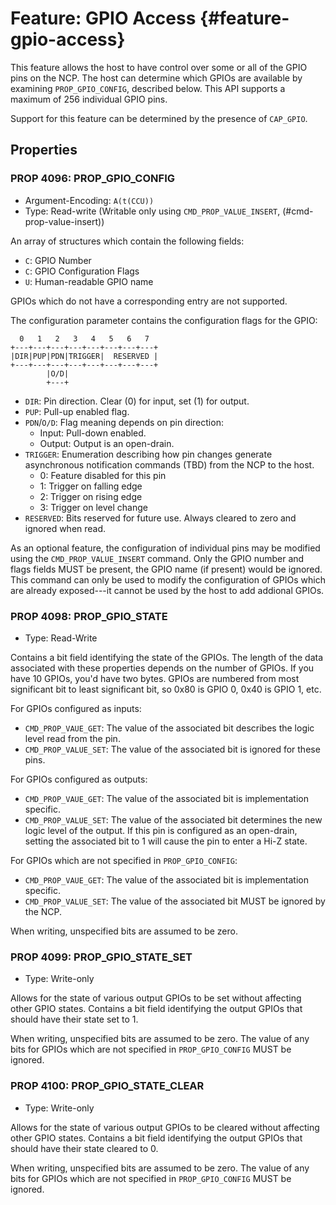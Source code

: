 # Feature: GPIO Access {#feature-gpio-access}

This feature allows the host to have control over some or all of the GPIO pins on the NCP. The host can determine which GPIOs are available by examining `PROP_GPIO_CONFIG`, described below. This API supports a maximum of 256 individual GPIO pins.

Support for this feature can be determined by the presence of `CAP_GPIO`.

## Properties ##

### PROP 4096: PROP\_GPIO\_CONFIG ###

*   Argument-Encoding: `A(t(CCU))`
*   Type: Read-write (Writable only using `CMD_PROP_VALUE_INSERT`, (#cmd-prop-value-insert))

An array of structures which contain the following fields:

*   `C`: GPIO Number
*   `C`: GPIO Configuration Flags
*   `U`: Human-readable GPIO name

GPIOs which do not have a corresponding entry are not supported.

The configuration parameter contains the configuration flags for the GPIO:

      0   1   2   3   4   5   6   7
    +---+---+---+---+---+---+---+---+
    |DIR|PUP|PDN|TRIGGER|  RESERVED |
    +---+---+---+---+---+---+---+---+
            |O/D|
            +---+

*   `DIR`: Pin direction. Clear (0) for input, set (1) for output.
*   `PUP`: Pull-up enabled flag.
*   `PDN`/`O/D`: Flag meaning depends on pin direction:
    *   Input: Pull-down enabled.
    *   Output: Output is an open-drain.
*   `TRIGGER`: Enumeration describing how pin changes generate asynchronous notification commands (TBD) from the NCP to the host.
    *   0: Feature disabled for this pin
    *   1: Trigger on falling edge
    *   2: Trigger on rising edge
    *   3: Trigger on level change
*   `RESERVED`: Bits reserved for future use. Always cleared to zero and ignored when read.

As an optional feature, the configuration of individual pins may be modified using the `CMD_PROP_VALUE_INSERT` command. Only the GPIO number and flags fields MUST be present, the GPIO name (if present) would be ignored. This command can only be used to modify the configuration of GPIOs which are already exposed---it cannot be used by the host to add addional GPIOs.

### PROP 4098: PROP\_GPIO\_STATE ###

*   Type: Read-Write

Contains a bit field identifying the state of the GPIOs. The length of the data associated with these properties depends on the number of GPIOs. If you have 10 GPIOs, you'd have two bytes. GPIOs are numbered from most significant bit to least significant bit, so 0x80 is GPIO 0, 0x40 is GPIO 1, etc.

For GPIOs configured as inputs:

*   `CMD_PROP_VAUE_GET`: The value of the associated bit describes the logic level read from the pin.
*   `CMD_PROP_VALUE_SET`: The value of the associated bit is ignored for these pins.

For GPIOs configured as outputs:

*   `CMD_PROP_VAUE_GET`: The value of the associated bit is implementation specific.
*   `CMD_PROP_VALUE_SET`: The value of the associated bit determines the new logic level of the output. If this pin is configured as an open-drain, setting the associated bit to 1 will cause the pin to enter a Hi-Z state.

For GPIOs which are not specified in `PROP_GPIO_CONFIG`:

*   `CMD_PROP_VAUE_GET`: The value of the associated bit is implementation specific.
*   `CMD_PROP_VALUE_SET`: The value of the associated bit MUST be ignored by the NCP.

When writing, unspecified bits are assumed to be zero.

### PROP 4099: PROP\_GPIO\_STATE\_SET ###

*   Type: Write-only

Allows for the state of various output GPIOs to be set without affecting other GPIO states. Contains a bit field identifying the output GPIOs that should have their state set to 1.

When writing, unspecified bits are assumed to be zero. The value of any bits for GPIOs which are not specified in `PROP_GPIO_CONFIG` MUST be ignored.

### PROP 4100: PROP\_GPIO\_STATE\_CLEAR ###

*   Type: Write-only

Allows for the state of various output GPIOs to be cleared without affecting other GPIO states. Contains a bit field identifying the output GPIOs that should have their state cleared to 0.

When writing, unspecified bits are assumed to be zero. The value of any bits for GPIOs which are not specified in `PROP_GPIO_CONFIG` MUST be ignored.
